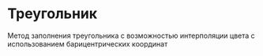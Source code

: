# Треугольник
Метод заполнения треугольника с возможностью интерполяции цвета с использованием барицентрических координат
